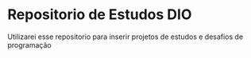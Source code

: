 # Repositorio de Estudos DIO
Utilizarei esse repositorio para inserir projetos de estudos e desafios de programação
